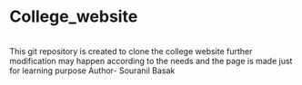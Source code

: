 # College_website
<br>
This git repository is created to clone the college website
further modification may happen according to the needs
and the page is made just for learning purpose
Author- Souranil Basak

